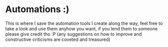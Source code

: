 # Automations :)
This is where I save the automation tools I create along the way, feel free to take a look and use them anyhow you want, if you lend them to someone please give credit tho :P (any suggestions on how to improve and constructive criticisms are coveted and treasured)
